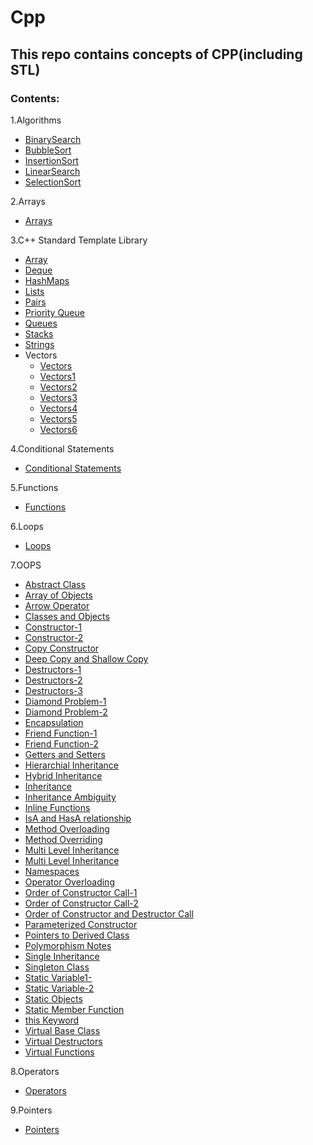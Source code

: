 # Cpp

## This repo contains concepts of CPP(including STL)

### Contents:

1.Algorithms <br />
  - [BinarySearch](https://github.com/AdithyaBhatGS/Cpp/blob/master/Algorithms/binarySearch.cpp) <br />
  - [BubbleSort](https://github.com/AdithyaBhatGS/Cpp/blob/master/Algorithms/bubbleSort.cpp) <br />
  - [InsertionSort](https://github.com/AdithyaBhatGS/Cpp/blob/master/Algorithms/insertionSort.cpp) <br />
  - [LinearSearch](https://github.com/AdithyaBhatGS/Cpp/blob/master/Algorithms/linearSearch.cpp) <br />
  - [SelectionSort](https://github.com/AdithyaBhatGS/Cpp/blob/master/Algorithms/selectionSort.cpp) <br />

2.Arrays <br />
  - [Arrays](https://github.com/AdithyaBhatGS/Cpp/tree/master/Arrays)

3.C++ Standard Template Library <br />
   - [Array](https://github.com/AdithyaBhatGS/Cpp/blob/master/C%2B%2B_STL/array.cpp) <br />
   - [Deque](https://github.com/AdithyaBhatGS/Cpp/blob/master/C%2B%2B_STL/deque.cpp) <br />
   - [HashMaps](https://github.com/AdithyaBhatGS/Cpp/blob/master/C%2B%2B_STL/hashmaps.cpp) <br />
   - [Lists](https://github.com/AdithyaBhatGS/Cpp/blob/master/C%2B%2B_STL/list.cpp) <br />
   - [Pairs](https://github.com/AdithyaBhatGS/Cpp/blob/master/C%2B%2B_STL/pair.cpp) <br />
   - [Priority Queue](https://github.com/AdithyaBhatGS/Cpp/blob/master/C%2B%2B_STL/priorityQueue.cpp) <br />
   - [Queues](https://github.com/AdithyaBhatGS/Cpp/blob/master/C%2B%2B_STL/queue.cpp) <br />
   - [Stacks](https://github.com/AdithyaBhatGS/Cpp/blob/master/C%2B%2B_STL/stack.cpp) <br />
   - [Strings](https://github.com/AdithyaBhatGS/Cpp/blob/master/C%2B%2B_STL/strings.cpp) <br />
  - Vectors <br />
    - [Vectors](https://github.com/AdithyaBhatGS/Cpp/blob/master/C%2B%2B_STL/vectors.cpp) <br />
    - [Vectors1](https://github.com/AdithyaBhatGS/Cpp/blob/master/C%2B%2B_STL/vectors1.cpp) <br />
    - [Vectors2](https://github.com/AdithyaBhatGS/Cpp/blob/master/C%2B%2B_STL/vectors2.cpp) <br />
    - [Vectors3](https://github.com/AdithyaBhatGS/Cpp/blob/master/C%2B%2B_STL/vectors3.cpp) <br />
    - [Vectors4](https://github.com/AdithyaBhatGS/Cpp/blob/master/C%2B%2B_STL/vectors4.cpp) <br />
    - [Vectors5](https://github.com/AdithyaBhatGS/Cpp/blob/master/C%2B%2B_STL/vectors5.cpp) <br />
    - [Vectors6](https://github.com/AdithyaBhatGS/Cpp/blob/master/C%2B%2B_STL/vectors6.cpp) <br />

4.Conditional Statements <br />
   - [Conditional Statements](https://github.com/AdithyaBhatGS/Cpp/tree/master/Conditional%20Statements)
    
5.Functions <br />
   - [Functions](https://github.com/AdithyaBhatGS/Cpp/tree/master/Functions)
   
6.Loops <br />
   - [Loops](https://github.com/AdithyaBhatGS/Cpp/tree/master/Loops)
   
7.OOPS <br />
   - [Abstract Class](https://github.com/AdithyaBhatGS/Cpp/blob/master/OOPS/abstractClass.cpp)
   - [Array of Objects](https://github.com/AdithyaBhatGS/Cpp/blob/master/OOPS/arrayOfObjects.cpp)
   - [Arrow Operator](https://github.com/AdithyaBhatGS/Cpp/blob/master/OOPS/arrowOperator.cpp)
   - [Classes and Objects](https://github.com/AdithyaBhatGS/Cpp/blob/master/OOPS/class_Obj_1.cpp)
   - [Constructor-1](https://github.com/AdithyaBhatGS/Cpp/blob/master/OOPS/constructors1.cpp)
   - [Constructor-2](https://github.com/AdithyaBhatGS/Cpp/blob/master/OOPS/constructors2.cpp)
   - [Copy Constructor](https://github.com/AdithyaBhatGS/Cpp/blob/master/OOPS/copy_Constructors.cpp)
   - [Deep Copy and Shallow Copy](https://github.com/AdithyaBhatGS/Cpp/blob/master/OOPS/copyShallow_coptDeep.cpp)
   - [Destructors-1](https://github.com/AdithyaBhatGS/Cpp/blob/master/OOPS/destructors1.cpp)
   - [Destructors-2](https://github.com/AdithyaBhatGS/Cpp/blob/master/OOPS/destructors2.cpp)
   - [Destructors-3](https://github.com/AdithyaBhatGS/Cpp/blob/master/OOPS/destructors3.cpp)
   - [Diamond Problem-1](https://github.com/AdithyaBhatGS/Cpp/blob/master/OOPS/diamondProblem1.cpp)
   - [Diamond Problem-2](https://github.com/AdithyaBhatGS/Cpp/blob/master/OOPS/diamondProblem2.cpp)
   - [Encapsulation](https://github.com/AdithyaBhatGS/Cpp/blob/master/OOPS/encapsulation.cpp)
   - [Friend Function-1](https://github.com/AdithyaBhatGS/Cpp/blob/master/OOPS/friendFunction.cpp)
   - [Friend Function-2](https://github.com/AdithyaBhatGS/Cpp/blob/master/OOPS/friendFunction2.cpp)
   - [Getters and Setters](https://github.com/AdithyaBhatGS/Cpp/blob/master/OOPS/getters_Setters.cpp)
   - [Hierarchial Inheritance](https://github.com/AdithyaBhatGS/Cpp/blob/master/OOPS/hierarchial_Inheritance.cpp)
   - [Hybrid Inheritance](https://github.com/AdithyaBhatGS/Cpp/blob/master/OOPS/hybrid_Inheritance.cpp)
   - [Inheritance](https://github.com/AdithyaBhatGS/Cpp/blob/master/OOPS/inheritance.cpp)
   - [Inheritance Ambiguity](https://github.com/AdithyaBhatGS/Cpp/blob/master/OOPS/inheritance_Ambiguity.cpp)
   - [Inline Functions](https://github.com/AdithyaBhatGS/Cpp/blob/master/OOPS/inline.cpp)
   - [IsA and HasA relationship](https://github.com/AdithyaBhatGS/Cpp/blob/master/OOPS/isAhasARelationship.cpp)
   - [Method Overloading](https://github.com/AdithyaBhatGS/Cpp/blob/master/OOPS/methodOverloading.cpp)
   - [Method Overriding](https://github.com/AdithyaBhatGS/Cpp/blob/master/OOPS/method_Overriding.cpp)
   - [Multi Level Inheritance](https://github.com/AdithyaBhatGS/Cpp/blob/master/OOPS/multilvl_Inheritance.cpp)
   - [Multi Level Inheritance](https://github.com/AdithyaBhatGS/Cpp/blob/master/OOPS/multiple_Inheritance.cpp)
   - [Namespaces](https://github.com/AdithyaBhatGS/Cpp/blob/master/OOPS/namespaces.cpp)
   - [Operator Overloading](https://github.com/AdithyaBhatGS/Cpp/blob/master/OOPS/operatorOverloading.cpp)
   - [Order of Constructor Call-1](https://github.com/AdithyaBhatGS/Cpp/blob/master/OOPS/orderOfConstructorInInheritance.cpp)
   - [Order of Constructor Call-2](https://github.com/AdithyaBhatGS/Cpp/blob/master/OOPS/orderOfConstructorInInheritance2.cpp)
   - [Order of Constructor and Destructor Call](https://github.com/AdithyaBhatGS/Cpp/blob/master/OOPS/orderOfConstructorsAndDestructors.cpp)
   - [Parameterized Constructor](https://github.com/AdithyaBhatGS/Cpp/blob/master/OOPS/parameterized_Constructors1.cpp)
   - [Pointers to Derived Class](https://github.com/AdithyaBhatGS/Cpp/blob/master/OOPS/pointers_to_Derived_Class.cpp)
   - [Polymorphism Notes](https://github.com/AdithyaBhatGS/Cpp/blob/master/OOPS/polymorphism.txt)
   - [Single Inheritance](https://github.com/AdithyaBhatGS/Cpp/blob/master/OOPS/single_Inheritance.cpp)
   - [Singleton Class](https://github.com/AdithyaBhatGS/Cpp/blob/master/OOPS/singletonClass.cpp)
   - [Static Variable1-](https://github.com/AdithyaBhatGS/Cpp/blob/master/OOPS/static1.cpp)
   - [Static Variable-2](https://github.com/AdithyaBhatGS/Cpp/blob/master/OOPS/static2.cpp)
   - [Static Objects](https://github.com/AdithyaBhatGS/Cpp/blob/master/OOPS/static3.cpp)
   - [Static Member Function](https://github.com/AdithyaBhatGS/Cpp/blob/master/OOPS/static4.cpp)
   - [this Keyword](https://github.com/AdithyaBhatGS/Cpp/blob/master/OOPS/this.cpp)
   - [Virtual Base Class](https://github.com/AdithyaBhatGS/Cpp/blob/master/OOPS/virtualBaseClass.cpp)
   - [Virtual Destructors](https://github.com/AdithyaBhatGS/Cpp/blob/master/OOPS/virtualDestructor.cpp)
   - [Virtual Functions](https://github.com/AdithyaBhatGS/Cpp/blob/master/OOPS/virtualFunctions.cpp)

8.Operators <br />
  - [Operators](https://github.com/AdithyaBhatGS/Cpp/tree/master/Operators)

9.Pointers <br />
  - [Pointers](https://github.com/AdithyaBhatGS/Cpp/tree/master/Pointers)

